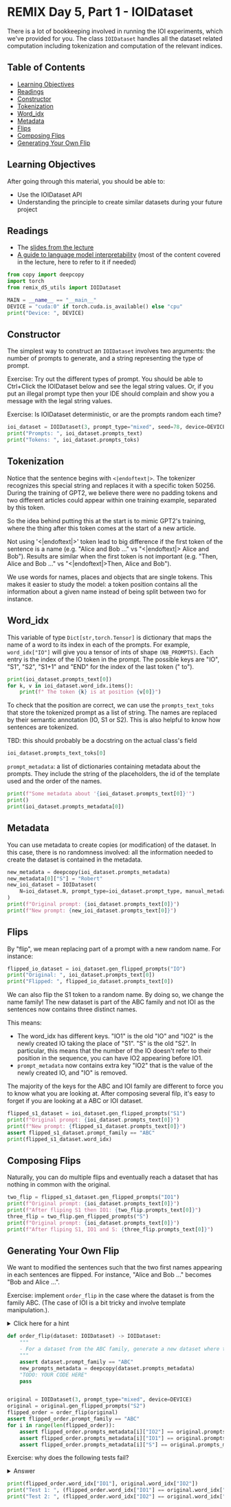 
# REMIX Day 5, Part 1 - IOIDataset

There is a lot of bookkeeping involved in running the IOI experiments, which we've provided for you. The class `IOIDataset` handles all the dataset related computation including tokenization and computation of the relevant indices.

## Table of Contents

- [Learning Objectives](#learning-objectives)
- [Readings](#readings)
- [Constructor](#constructor)
- [Tokenization](#tokenization)
- [Word_idx](#wordidx)
- [Metadata](#metadata)
- [Flips](#flips)
- [Composing Flips](#composing-flips)
- [Generating Your Own Flip](#generating-your-own-flip)

## Learning Objectives

After going through this material, you should be able to:

- Use the IOIDataset API
- Understanding the principle to create similar datasets during your future project

## Readings

* The [slides from the lecture](https://docs.google.com/presentation/d/13Bvmo8E6N5qhgj1yCXq5O7zNRzNNXZLzexlgdzdgZ_E/edit?usp=sharing)
* [A guide to language model interpretability](https://docs.google.com/document/d/1cSdLwC9mVaLxMDKaXbOsxrglwATOjc0NfMuUvxLNnNE/edit?usp=sharing) (most of the content covered in the lecture, here to refer to it if needed)




```python
from copy import deepcopy
import torch
from remix_d5_utils import IOIDataset

MAIN = __name__ == "__main__"
DEVICE = "cuda:0" if torch.cuda.is_available() else "cpu"
print("Device: ", DEVICE)

```

## Constructor

The simplest way to construct an `IOIDataset` involves two arguments: the number of prompts to generate, and a string representing the type of prompt.

Exercise: Try out the different types of prompt. You should be able to Ctrl+Click the IOIDataset below and see the legal string values. Or, if you put an illegal prompt type then your IDE should complain and show you a message with the legal string values.

Exercise: Is IOIDataset deterministic, or are the prompts random each time?


```python
ioi_dataset = IOIDataset(3, prompt_type="mixed", seed=78, device=DEVICE)
print("Prompts: ", ioi_dataset.prompts_text)
print("Tokens: ", ioi_dataset.prompts_toks)

```

## Tokenization

Notice that the sentence begins with `<|endoftext|>`. The tokenizer recognizes this special string and replaces it with a specific token 50256. During the training of GPT2, we believe there were no padding tokens and two different articles could appear within one training example, separated by this token.

So the idea behind putting this at the start is to mimic GPT2's training, where the thing after this token comes at the start of a new article.

Not using '<|endoftext|>' token lead to big difference if the first token of the sentence is a name (e.g. "Alice and Bob ..." vs "<|endoftext|> Alice and Bob"). Results are similar when the first token is not important (e.g. "Then, Alice and Bob ..." vs "<|endoftext|>Then, Alice and Bob").

We use words for names, places and objects that are single tokens. This makes it easier to study the model: a token position contains all the information about a given name instead of being split between two for instance.

## Word_idx

This variable of type `Dict[str,torch.Tensor]` is dictionary that maps the name of a word to its index in each of the prompts. For example, `word_idx["IO"]` will give you a tensor of ints of shape `(NB_PROMPTS)`. Each entry is the index of the IO token in the prompt. The possible keys are "IO", "S1", "S2", "S1+1" and "END" for the index of the last token (" to").



```python
print(ioi_dataset.prompts_text[0])
for k, v in ioi_dataset.word_idx.items():
    print(f" The token {k} is at position {v[0]}")

```

To check that the position are correct, we can use the `prompts_text_toks` that store the tokenized prompt as a list of string. The names are replaced by their semantic annotation (IO, S1 or S2). This is also helpful to know how sentences are tokenized.

TBD: this should probably be a docstring on the actual class's field


```python
ioi_dataset.prompts_text_toks[0]

```


`prompt_metadata`: a list of dictionaries containing metadata about the prompts. They include the string of the placeholders, the id of the template used and the order of the names.


```python
print(f"Some metadata about '{ioi_dataset.prompts_text[0]}'")
print()
print(ioi_dataset.prompts_metadata[0])

```

## Metadata

You can use metadata to create copies (or modification) of the dataset. In this case, there is no randomness involved: all the information needed to create the dataset is contained in the metadata.



```python
new_metadata = deepcopy(ioi_dataset.prompts_metadata)
new_metadata[0]["S"] = "Robert"
new_ioi_dataset = IOIDataset(
    N=ioi_dataset.N, prompt_type=ioi_dataset.prompt_type, manual_metadata=new_metadata, device=DEVICE
)
print(f"Original prompt: {ioi_dataset.prompts_text[0]}")
print(f"New prompt: {new_ioi_dataset.prompts_text[0]}")

```

## Flips

By "flip", we mean replacing part of a prompt with a new random name. For instance:


```python
flipped_io_dataset = ioi_dataset.gen_flipped_prompts("IO")
print("Original: ", ioi_dataset.prompts_text[0])
print("Flipped: ", flipped_io_dataset.prompts_text[0])

```

We can also flip the S1 token to a random name. By doing so, we change the name family! The new dataset is part of the ABC family and not IOI as the sentences now contains three distinct names.

This means:

- The word_idx has different keys. "IO1" is the old "IO" and "IO2" is the newly created IO taking the place of "S1". "S" is the old "S2". In particular, this means that the number of the IO doesn't refer to their position in the sequence, you can have IO2 appearing before IO1.
- `prompt_metadata` now contains extra key "IO2" that is the value of the newly created IO, and "IO" is removed.

The majority of the keys for the ABC and IOI family are different to force you to know what you are looking at. After composing several filp, it's easy to forget if you are looking at a ABC or IOI dataset.


```python
flipped_s1_dataset = ioi_dataset.gen_flipped_prompts("S1")
print(f"Original prompt: {ioi_dataset.prompts_text[0]}")
print(f"New prompt: {flipped_s1_dataset.prompts_text[0]}")
assert flipped_s1_dataset.prompt_family == "ABC"
print(flipped_s1_dataset.word_idx)

```

## Composing Flips

Naturally, you can do multiple flips and eventually reach a dataset that has nothing in common with the original.


```python
two_flip = flipped_s1_dataset.gen_flipped_prompts("IO1")
print(f"Original prompt: {ioi_dataset.prompts_text[0]}")
print(f"After fliping S1 then IO1: {two_flip.prompts_text[0]}")
three_flip = two_flip.gen_flipped_prompts("S")
print(f"Original prompt: {ioi_dataset.prompts_text[0]}")
print(f"After fliping S1, IO1 and S: {three_flip.prompts_text[0]}")

```

## Generating Your Own Flip

We want to modified the sentences such that the two first names appearing in each sentences are flipped. For instance, "Alice and Bob ..." becomes "Bob and Alice ...".

Exercise: implement `order_flip` in the case where the dataset is from the family ABC. (The case of IOI is a bit tricky and involve template manipulation.).

<details>
<summary>Click here for a hint</summary>
You can flip the values of IO1 and IO2 in the metadata and create a new dataset using manual_metadata.
</details>



```python
def order_flip(dataset: IOIDataset) -> IOIDataset:
    """
    - For a dataset from the ABC family, generate a new dataset where the two first names appears in flipped order. "Alice and Bob ..." becomes "Bob and Alice ...".
    """
    assert dataset.prompt_family == "ABC"
    new_prompts_metadata = deepcopy(dataset.prompts_metadata)
    "TODO: YOUR CODE HERE"
    pass


original = IOIDataset(3, prompt_type="mixed", device=DEVICE)
original = original.gen_flipped_prompts("S2")
flipped_order = order_flip(original)
assert flipped_order.prompt_family == "ABC"
for i in range(len(flipped_order)):
    assert flipped_order.prompts_metadata[i]["IO2"] == original.prompts_metadata[i]["IO1"]
    assert flipped_order.prompts_metadata[i]["IO1"] == original.prompts_metadata[i]["IO2"]
    assert flipped_order.prompts_metadata[i]["S"] == original.prompts_metadata[i]["S"]

```

Exercise: why does the following tests fail?
<details>
<summary>Answer</summary>
The _values_ of IO1 and IO2 were changed, but the position of the words labeled IO1 and IO2 are the same. The word_idx is a mapping from a token labeled by its role (IO, S, IO2 etc) to its position. So the word_idx is not changed.
</details>


```python
print(flipped_order.word_idx["IO1"], original.word_idx["IO2"])
print("Test 1: ", (flipped_order.word_idx["IO1"] == original.word_idx["IO2"]).all())
print("Test 2: ", (flipped_order.word_idx["IO2"] == original.word_idx["IO1"]).all())

```